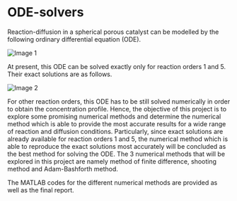 # ODE-solvers

Reaction-diffusion in a spherical porous catalyst can be modelled by the following ordinary differential equation (ODE).

![Image 1](https://user-images.githubusercontent.com/81757215/160081557-ee363a1a-5b98-4be2-a5d2-7c59f23659b3.JPG)

At present, this ODE can be solved exactly only for reaction orders 1 and 5. Their exact solutions are as follows.

![Image 2](https://user-images.githubusercontent.com/81757215/160081602-52c286c6-fd5d-4afc-80cd-343cd2f973c2.JPG)

For other reaction orders, this ODE has to be still solved numerically in order to obtain the concentration profile. Hence, the objective of this project is to explore some promising numerical methods and determine the numerical method which is able to provide the most accurate results for a wide range of reaction and diffusion conditions. Particularly, since exact solutions are already available for reaction orders 1 and 5, the numerical method which is able to reproduce the exact solutions most accurately will be concluded as the best method for solving the ODE. The 3 numerical methods that will be explored in this project are namely method of finite difference, shooting method and Adam-Bashforth method.

The MATLAB codes for the different numerical methods are provided as well as the final report.

